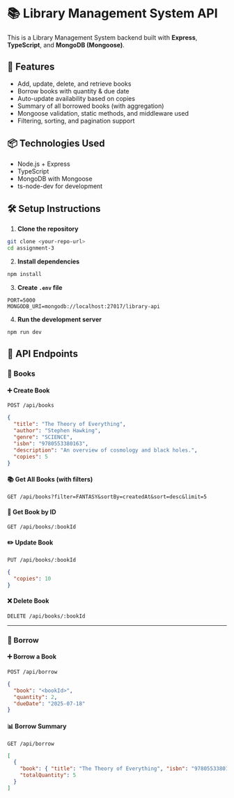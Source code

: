 # 📚 Library Management System API

This is a Library Management System backend built with **Express**, **TypeScript**, and **MongoDB (Mongoose)**.

## 🚀 Features

- Add, update, delete, and retrieve books
- Borrow books with quantity & due date
- Auto-update availability based on copies
- Summary of all borrowed books (with aggregation)
- Mongoose validation, static methods, and middleware used
- Filtering, sorting, and pagination support

## 📦 Technologies Used

- Node.js + Express
- TypeScript
- MongoDB with Mongoose
- ts-node-dev for development

## 🛠️ Setup Instructions

1. **Clone the repository**

```bash
git clone <your-repo-url>
cd assignment-3
```

2. **Install dependencies**

```bash
npm install
```

3. **Create `.env` file**

```env
PORT=5000
MONGODB_URI=mongodb://localhost:27017/library-api
```

4. **Run the development server**

```bash
npm run dev
```

## 📁 API Endpoints

### 📘 Books

#### ➕ Create Book

`POST /api/books`

```json
{
  "title": "The Theory of Everything",
  "author": "Stephen Hawking",
  "genre": "SCIENCE",
  "isbn": "9780553380163",
  "description": "An overview of cosmology and black holes.",
  "copies": 5
}
```

#### 📚 Get All Books (with filters)

`GET /api/books?filter=FANTASY&sortBy=createdAt&sort=desc&limit=5`

#### 📖 Get Book by ID

`GET /api/books/:bookId`

#### ✏️ Update Book

`PUT /api/books/:bookId`

```json
{
  "copies": 10
}
```

#### ❌ Delete Book

`DELETE /api/books/:bookId`

---

### 📗 Borrow

#### ➕ Borrow a Book

`POST /api/borrow`

```json
{
  "book": "<bookId>",
  "quantity": 2,
  "dueDate": "2025-07-18"
}
```

#### 📊 Borrow Summary

`GET /api/borrow`

```json
[
  {
    "book": { "title": "The Theory of Everything", "isbn": "9780553380163" },
    "totalQuantity": 5
  }
]
```
